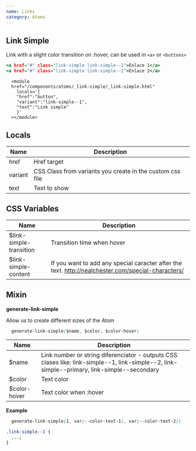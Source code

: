 ```yaml
---
name: Links
category: Atoms
---
```


## Link Simple

Link with a slight color transition on :hover, can be used in `<a>` or `<buttons>`

```link-simple.html
<a href="#" class="link-simple link-simple--1">Enlace 1</a>
<a href="#" class="link-simple link-simple--2">Enlace 2</a>
```

```
  <module
  href="/components/atoms/_link-simple/_link-simple.html"
    locals='{
    "href":"button",
    "variant":"link-simple--1",
    "text":"Link simple"
    }'
  ></module>
```

## Locals

| Name    | Description                                               |
| ------- | --------------------------------------------------------- |
| href    | Href target                                               |
| variant | CSS Class from variants you create in the custom css file |
| text    | Text to show                                              |

## CSS Variables

| Name                     | Description                                                                                        |
| ------------------------ | -------------------------------------------------------------------------------------------------- |
| \$link-simple-transition | Transition time when hover                                                                         |
| \$link-simple-content    | If you want to add any special caracter after the text. http://nealchester.com/special-characters/ |

## Mixin

**generate-link-simple**

Allow us to create different sizes of the Atom

```css
  generate-link-simple($name, $color, $color-hover)
```

| Name          | Description                                                                                                                                 |
| ------------- | ------------------------------------------------------------------------------------------------------------------------------------------- |
| \$name        | Link number or string diferenciator - outputs CSS clases like: link-simple--1, link-simple--2, link-simple--primary, link-simple--secondary |
| \$color       | Text color                                                                                                                                  |
| \$color-hover | Text color when :hover                                                                                                                      |

**Example**

```scss
  generate-link-simple(1, var(--color-text-1), var(--color-text-2))
```

```css
.link-simple--1 {
  ...;
}
```
